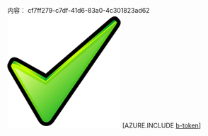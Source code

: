 内容︰ cf7ff279-c7df-41d6-83a0-4c301823ad62![图像](bb15a6de-2a7f-4fbf-829f-c72020612ba5.png)
[AZURE.INCLUDE [b-token](faff8914-48cb-43f5-ad92-9a6d7302435f.md)]
